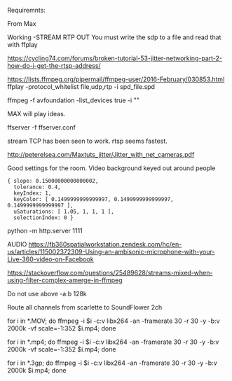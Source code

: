 Requiremnts: 

From Max

Working -STREAM RTP OUT
You must write the sdp to a file and read that with ffplay

https://cycling74.com/forums/broken-tutorial-53-jitter-networking-part-2-how-do-i-get-the-rtsp-address/

https://lists.ffmpeg.org/pipermail/ffmpeg-user/2016-February/030853.html
ffplay  -protocol_whitelist file,udp,rtp -i spd_file.spd

ffmpeg -f avfoundation -list_devices true -i ""


MAX will play ideas.


ffserver -f ffserver.conf

stream TCP has been seen to work. rtsp seems fastest.

http://peterelsea.com/Maxtuts_jitter/Jitter_with_net_cameras.pdf


Good settings for the room.
Video background keyed out around people
```
{ slope: 0.15000000000000002,
  tolerance: 0.4,
  keyIndex: 1,
  keyColor: [ 0.1499999999999997, 0.1499999999999997, 0.1499999999999997 ],
  uSaturations: [ 1.05, 1, 1, 1 ],
  selectionIndex: 0 }
```

python -m http.server 1111

AUDIO
https://fb360spatialworkstation.zendesk.com/hc/en-us/articles/115002372309-Using-an-ambisonic-microphone-with-your-Live-360-video-on-Facebook

https://stackoverflow.com/questions/25489628/streams-mixed-when-using-filter-complex-amerge-in-ffmpeg

Do not use above -a:b 128k

Route all channels from scarlette to SoundFlower 2ch

for i in *.MOV; do ffmpeg -i $i -c:v libx264 -an -framerate 30 -r 30 -y -b:v 2000k -vf scale=-1:352 $i.mp4; done

for i in *.mp4; do ffmpeg -i $i -c:v libx264 -an -framerate 30 -r 30 -y -b:v 2000k -vf scale=-1:352 $i.mp4; done

for i in *.3gp; do ffmpeg -i $i -c:v libx264 -an -framerate 30 -r 30 -y -b:v 2000k  $i.mp4; done

